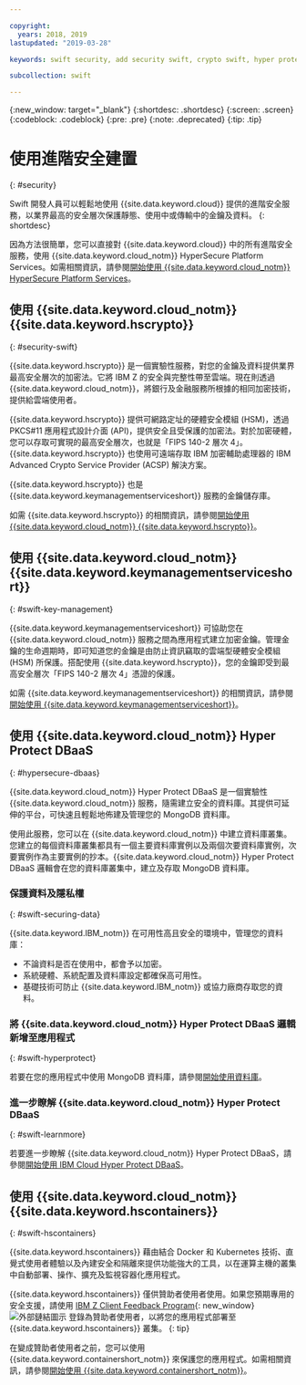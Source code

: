 ```yaml
---

copyright:
  years: 2018, 2019
lastupdated: "2019-03-28"

keywords: swift security, add security swift, crypto swift, hyper protect swift, ios hyper protect, dbaas swift, swift key management, swift advanced security

subcollection: swift

---
```


{:new_window: target="_blank"}
{:shortdesc: .shortdesc}
{:screen: .screen}
{:codeblock: .codeblock}
{:pre: .pre}
{:note: .deprecated}
{:tip: .tip} 

# 使用進階安全建置
{: #security}

Swift 開發人員可以輕鬆地使用 {{site.data.keyword.cloud}} 提供的進階安全服務，以業界最高的安全層次保護靜態、使用中或傳輸中的金鑰及資料。
{: shortdesc}

因為方法很簡單，您可以直接對 {{site.data.keyword.cloud}} 中的所有進階安全服務，使用 {{site.data.keyword.cloud_notm}} HyperSecure Platform Services。如需相關資訊，請參閱[開始使用 {{site.data.keyword.cloud_notm}} HyperSecure Platform Services](/docs/services/hypersecure-platform/index.html#getting-started-with-ibm-cloud-hyper-protect-developer-starter-kits)。

## 使用 {{site.data.keyword.cloud_notm}} {{site.data.keyword.hscrypto}}
{: #security-swift}

{{site.data.keyword.hscrypto}} 是一個實驗性服務，對您的金鑰及資料提供業界最高安全層次的加密法。它將 IBM Z 的安全與完整性帶至雲端。現在則透過 {{site.data.keyword.cloud_notm}}，將銀行及金融服務所根據的相同加密技術，提供給雲端使用者。

{{site.data.keyword.hscrypto}} 提供可網路定址的硬體安全模組 (HSM)，透過 PKCS#11 應用程式設計介面 (API)，提供安全且受保護的加密法。對於加密硬體，您可以存取可實現的最高安全層次，也就是「FIPS 140-2 層次 4」。{{site.data.keyword.hscrypto}} 也使用可遠端存取 IBM 加密輔助處理器的 IBM Advanced Crypto Service Provider (ACSP) 解決方案。

{{site.data.keyword.hscrypto}} 也是 {{site.data.keyword.keymanagementserviceshort}} 服務的金鑰儲存庫。

如需 {{site.data.keyword.hscrypto}} 的相關資訊，請參閱[開始使用 {{site.data.keyword.cloud_notm}} {{site.data.keyword.hscrypto}}](/docs/services/hs-crypto?topic=hs-crypto-get-started#get-started)。

## 使用 {{site.data.keyword.cloud_notm}} {{site.data.keyword.keymanagementserviceshort}}
{: #swift-key-management}

{{site.data.keyword.keymanagementserviceshort}} 可協助您在 {{site.data.keyword.cloud_notm}} 服務之間為應用程式建立加密金鑰。管理金鑰的生命週期時，即可知道您的金鑰是由防止資訊竊取的雲端型硬體安全模組 (HSM) 所保護。搭配使用 {{site.data.keyword.hscrypto}}，您的金鑰即受到最高安全層次「FIPS 140-2 層次 4」憑證的保護。

如需 {{site.data.keyword.keymanagementserviceshort}} 的相關資訊，請參閱[開始使用 {{site.data.keyword.keymanagementserviceshort}}](/docs/services/key-protect?topic=key-protect-getting-started-tutorial#getting-started-tutorial)。

## 使用 {{site.data.keyword.cloud_notm}} Hyper Protect DBaaS
{: #hypersecure-dbaas}

{{site.data.keyword.cloud_notm}} Hyper Protect DBaaS 是一個實驗性 {{site.data.keyword.cloud_notm}} 服務，隨需建立安全的資料庫。其提供可延伸的平台，可快速且輕鬆地佈建及管理您的 MongoDB 資料庫。

使用此服務，您可以在 {{site.data.keyword.cloud_notm}} 中建立資料庫叢集。您建立的每個資料庫叢集都具有一個主要資料庫實例以及兩個次要資料庫實例，次要實例作為主要實例的抄本。{{site.data.keyword.cloud_notm}} Hyper Protect DBaaS 邏輯會在您的資料庫叢集中，建立及存取 MongoDB 資料庫。

### 保護資料及隱私權
{: #swift-securing-data}

{{site.data.keyword.IBM_notm}} 在可用性高且安全的環境中，管理您的資料庫：
 * 不論資料是否在使用中，都會予以加密。
 * 系統硬體、系統配置及資料庫設定都確保高可用性。
 * 基礎技術可防止 {{site.data.keyword.IBM_notm}} 或協力廠商存取您的資料。

### 將 {{site.data.keyword.cloud_notm}} Hyper Protect DBaaS 邏輯新增至應用程式
{: #swift-hyperprotect}

若要在您的應用程式中使用 MongoDB 資料庫，請參閱[開始使用資料庫](/docs/swift/hypersecure_dbaas?topic=swift-create-database-cluster#creating-a-highly-available-and-secure-database)。  

### 進一步瞭解 {{site.data.keyword.cloud_notm}} Hyper Protect DBaaS
{: #swift-learnmore}

若要進一步瞭解 {{site.data.keyword.cloud_notm}} Hyper Protect DBaaS，請參閱[開始使用 IBM Cloud Hyper Protect DBaaS](/docs/services/hyper-protect-dbaas?topic=hyper-protect-dbaas-gettingstarted#gettingstarted)。

## 使用 {{site.data.keyword.cloud_notm}} {{site.data.keyword.hscontainers}}
{: #swift-hscontainers}

{{site.data.keyword.hscontainers}} 藉由結合 Docker 和 Kubernetes 技術、直覺式使用者體驗以及內建安全和隔離來提供功能強大的工具，以在運算主機的叢集中自動部署、操作、擴充及監視容器化應用程式。


{{site.data.keyword.hscontainers}} 僅供贊助者使用者使用。如果您預期專用的安全支援，請使用 [IBM Z Client Feedback Program](https://www-01.ibm.com/marketing/iwm/iwmdocs/web/cc/earlyprograms/zcustomer.shtml){: new_window} ![外部鏈結圖示](../../icons/launch-glyph.svg "外部鏈結圖示") 登錄為贊助者使用者，以將您的應用程式部署至 {{site.data.keyword.hscontainers}} 叢集。
{: tip}

在變成贊助者使用者之前，您可以使用 {{site.data.keyword.containershort_notm}} 來保護您的應用程式。如需相關資訊，請參閱[開始使用 {{site.data.keyword.containershort_notm}}](/docs/containers?topic=containers-container_index#container_index)。
